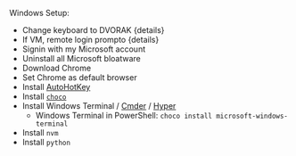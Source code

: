 Windows Setup:

- Change keyboard to DVORAK {details}
- If VM, remote login prompto {details}
- Signin with my Microsoft account
- Uninstall all Microsoft bloatware
- Download Chrome
- Set Chrome as default browser
- Install [AutoHotKey](https://www.autohotkey.com/download/)
- Install [`choco`](https://chocolatey.org/install)
- Install Windows Terminal / [Cmder](https://cmder.app/) / [Hyper](https://hyper.is/)
  - Windows Terminal in PowerShell: `choco install microsoft-windows-terminal`
- Install `nvm`
- Install `python`
